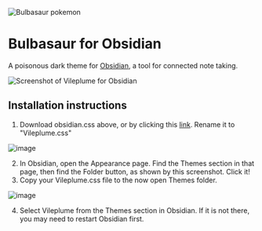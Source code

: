 ![Bulbasaur pokemon]([https://bulbapedia.bulbagarden.net/wiki/File:Ash_Bulbasaur.png](https://archives.bulbagarden.net/media/upload/1/19/Ash_Bulbasaur.png))

# Bulbasaur for Obsidian
A poisonous dark theme for [Obsidian](https://obsidian.md/), a tool for connected note taking.

![Screenshot of Vileplume for Obsidian](https://raw.githubusercontent.com/hungsu/vileplume-obsidian/main/Vileplume.png)

## Installation instructions

1. Download obsidian.css above, or by clicking this [link](https://raw.githubusercontent.com/hungsu/vileplume-obsidian/main/obsidian.css). Rename it to "Vileplume.css"

![image](https://user-images.githubusercontent.com/1990680/111409228-c21e1d00-8693-11eb-8ec3-e789d70812e6.png)

2. In Obsidian, open the Appearance page. Find the Themes section in that page, then find the Folder button, as shown by this screenshot. Click it!
3. Copy your Vileplume.css file to the now open Themes folder.

![image](https://user-images.githubusercontent.com/1990680/111409369-0f9a8a00-8694-11eb-9a60-5b00e054eee7.png)

4. Select Vileplume from the Themes section in Obsidian. If it is not there, you may need to restart Obsidian first.
